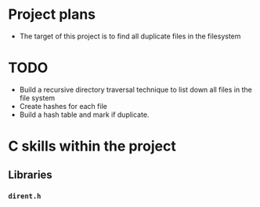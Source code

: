 # Project plans
* The target of this project is to find all duplicate files in the filesystem

# TODO
* Build a recursive directory traversal technique to list down all files in the file system
* Create hashes for each file
* Build a hash table and mark if duplicate.

# C skills within the project
## Libraries
### `dirent.h`


